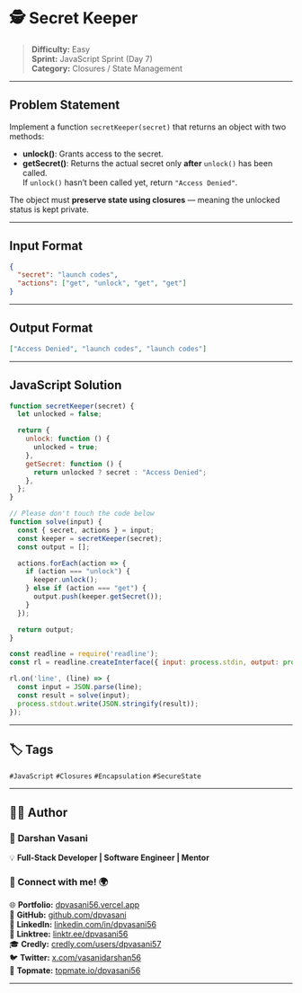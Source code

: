 # 🕵️ Secret Keeper

> **Difficulty:** Easy  
> **Sprint:** JavaScript Sprint (Day 7)  
> **Category:** Closures / State Management

---

## Problem Statement

Implement a function `secretKeeper(secret)` that returns an object with two methods:

- **unlock()**: Grants access to the secret.
- **getSecret()**: Returns the actual secret only **after** `unlock()` has been called.  
  If `unlock()` hasn’t been called yet, return `"Access Denied"`.

The object must **preserve state using closures** — meaning the unlocked status is kept private.

---

## Input Format

```json
{
  "secret": "launch codes",
  "actions": ["get", "unlock", "get", "get"]
}
```

---

## Output Format

```json
["Access Denied", "launch codes", "launch codes"]
```

---

## JavaScript Solution

```js
function secretKeeper(secret) {
  let unlocked = false;

  return {
    unlock: function () {
      unlocked = true;
    },
    getSecret: function () {
      return unlocked ? secret : "Access Denied";
    },
  };
}

// Please don't touch the code below
function solve(input) {
  const { secret, actions } = input;
  const keeper = secretKeeper(secret);
  const output = [];

  actions.forEach(action => {
    if (action === "unlock") {
      keeper.unlock();
    } else if (action === "get") {
      output.push(keeper.getSecret());
    }
  });

  return output;
}

const readline = require('readline');
const rl = readline.createInterface({ input: process.stdin, output: process.stdout });

rl.on('line', (line) => {
  const input = JSON.parse(line);
  const result = solve(input);
  process.stdout.write(JSON.stringify(result));
});
```

---

## 🏷️ Tags

`#JavaScript` `#Closures` `#Encapsulation` `#SecureState`

---

## 👨‍💻 Author  

### 🚀 **Darshan Vasani**  
💡 **Full-Stack Developer | Software Engineer | Mentor**    

### 🔗 Connect with me! 🌍  
🌐 **Portfolio:** [dpvasani56.vercel.app](https://dpvasani56.vercel.app/)  
🐙 **GitHub:** [github.com/dpvasani](https://github.com/dpvasani)  
💼 **LinkedIn:** [linkedin.com/in/dpvasani56](https://www.linkedin.com/in/dpvasani56/)  
🌳 **Linktree:** [linktr.ee/dpvasani56](https://linktr.ee/dpvasani56)  
🎓 **Credly:** [credly.com/users/dpvasani57](https://www.credly.com/users/dpvasani57/)  
🐦 **Twitter:** [x.com/vasanidarshan56](https://x.com/vasanidarshan56)  
📢 **Topmate:** [topmate.io/dpvasani56](https://topmate.io/dpvasani56)  

---
